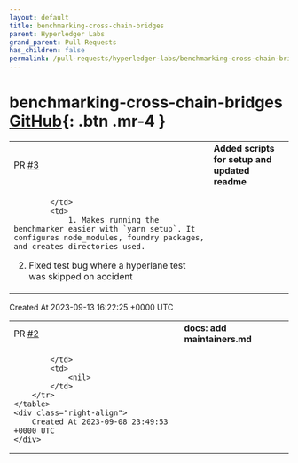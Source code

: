 ```yaml
---
layout: default
title: benchmarking-cross-chain-bridges
parent: Hyperledger Labs
grand_parent: Pull Requests
has_children: false
permalink: /pull-requests/hyperledger-labs/benchmarking-cross-chain-bridges
---
```


# benchmarking-cross-chain-bridges <span class="fs-3 right-align">[GitHub](https://github.com/hyperledger-labs/benchmarking-cross-chain-bridges){: .btn .mr-4 }</span>


<div>
    <table>
        <tr>
            <td>
                PR <a href="https://github.com/hyperledger-labs/benchmarking-cross-chain-bridges/pull/3" class=".btn">#3</a>
            </td>
            <td>
                <b>
                    Added scripts for setup and updated readme
                </b>
            </td>
        </tr>
        <tr>
            <td>
                
            </td>
            <td>
                1. Makes running the benchmarker easier with `yarn setup`. It configures node_modules, foundry packages, and creates directories used.

2. Fixed test bug where a hyperlane test was skipped on accident
            </td>
        </tr>
    </table>
    <div class="right-align">
        Created At 2023-09-13 16:22:25 +0000 UTC
    </div>
</div>

<div>
    <table>
        <tr>
            <td>
                PR <a href="https://github.com/hyperledger-labs/benchmarking-cross-chain-bridges/pull/2" class=".btn">#2</a>
            </td>
            <td>
                <b>
                    docs: add maintainers.md
                </b>
            </td>
        </tr>
        <tr>
            <td>
                
            </td>
            <td>
                <nil>
            </td>
        </tr>
    </table>
    <div class="right-align">
        Created At 2023-09-08 23:49:53 +0000 UTC
    </div>
</div>

